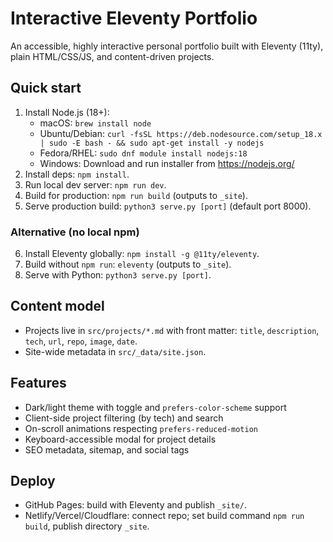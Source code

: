 # Interactive Eleventy Portfolio

An accessible, highly interactive personal portfolio built with Eleventy (11ty), plain HTML/CSS/JS, and content-driven projects.

## Quick start

1. Install Node.js (18+):
   - macOS: `brew install node`
   - Ubuntu/Debian: `curl -fsSL https://deb.nodesource.com/setup_18.x | sudo -E bash - && sudo apt-get install -y nodejs`
   - Fedora/RHEL: `sudo dnf module install nodejs:18`
   - Windows: Download and run installer from https://nodejs.org/
2. Install deps: `npm install`.
3. Run local dev server: `npm run dev`.
4. Build for production: `npm run build` (outputs to `_site`).
5. Serve production build: `python3 serve.py [port]` (default port 8000).

### Alternative (no local npm)
6. Install Eleventy globally: `npm install -g @11ty/eleventy`.
7. Build without `npm run`: `eleventy` (outputs to `_site`).
8. Serve with Python: `python3 serve.py [port]`.

## Content model

- Projects live in `src/projects/*.md` with front matter: `title`, `description`, `tech`, `url`, `repo`, `image`, `date`.
- Site-wide metadata in `src/_data/site.json`.

## Features

- Dark/light theme with toggle and `prefers-color-scheme` support
- Client-side project filtering (by tech) and search
- On-scroll animations respecting `prefers-reduced-motion`
- Keyboard-accessible modal for project details
- SEO metadata, sitemap, and social tags

## Deploy

- GitHub Pages: build with Eleventy and publish `_site/`.
- Netlify/Vercel/Cloudflare: connect repo; set build command `npm run build`, publish directory `_site`.
